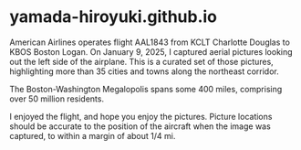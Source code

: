 # yamada-hiroyuki.github.io

American Airlines operates flight AAL1843 from KCLT Charlotte Douglas to KBOS Boston Logan. On January 9, 2025, I captured aerial pictures looking out the left side of the airplane. This is a curated set of those pictures, highlighting more than 35 cities and towns along the northeast corridor.

The Boston-Washington Megalopolis spans some 400 miles, comprising over 50 million residents.

I enjoyed the flight, and hope you enjoy the pictures. Picture locations should be accurate to the position of the aircraft when the image was captured, to within a margin of about 1/4 mi. 